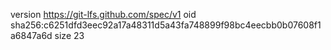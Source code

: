 version https://git-lfs.github.com/spec/v1
oid sha256:c6251dfd3eec92a17a48311d5a43fa748899f98bc4eecbb0b07608f1a6847a6d
size 23
